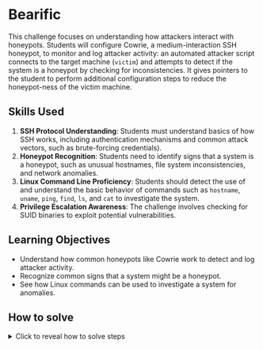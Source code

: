 # Bearific

This challenge focuses on understanding how attackers interact with honeypots.
Students will configure Cowrie, a medium-interaction SSH honeypot, to monitor and log attacker activity:
an automated attacker script connects to the target machine (`victim`) and attempts to detect if the system is a honeypot by checking for inconsistencies.
It gives pointers to the student to perform additional configuration steps to reduce the honeypot-ness of the victim machine.

## Skills Used

1. **SSH Protocol Understanding**: Students must understand basics of how SSH works, including authentication mechanisms and common attack vectors, such as brute-forcing credentials).
1. **Honeypot Recognition**: Students need to identify signs that a system is a honeypot, such as unusual hostnames, file system inconsistencies, and network anomalies.
1. **Linux Command Line Proficiency**: Students should detect the use of and understand the basic behavior of commands such as `hostname`, `uname`, `ping`, `find`, `ls`, and `cat` to investigate the system.
1. **Privilege Escalation Awareness**: The challenge involves checking for SUID binaries to exploit potential vulnerabilities.

## Learning Objectives

- Understand how common honeypots like Cowrie work to detect and log attacker activity.
- Recognize common signs that a system might be a honeypot.
- See how Linux commands can be used to investigate a system for anomalies.

## How to solve

<details>
  <summary>Click to reveal how to solve steps</summary>
1. SSH into the `172.20.0.202` victim machine using root:alpine
2. Install and run cowrie on port 2222
3. Follow attacker's comments (using `playlog`) and implement requested functionality until flag is deposited into `/root/.flag`
4. Submit flag
</details>
